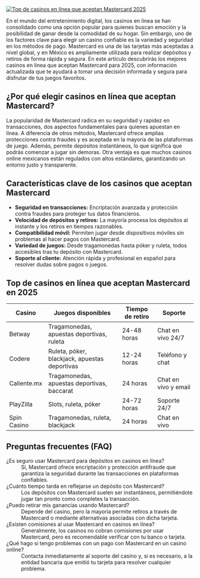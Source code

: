 [![Top de casinos en línea que aceptan Mastercard 2025](https://123-caf.pages.dev/gitsignup.png)](https://vrmoo.ru/Bt82HjjY)

<p>En el mundo del entretenimiento digital, los casinos en línea se han consolidado como una opción popular para quienes buscan emoción y la posibilidad de ganar desde la comodidad de su hogar. Sin embargo, uno de los factores clave para elegir un casino confiable es la variedad y seguridad en los métodos de pago. Mastercard es una de las tarjetas más aceptadas a nivel global, y en México es ampliamente utilizada para realizar depósitos y retiros de forma rápida y segura. En este artículo descubrirás los mejores casinos en línea que aceptan Mastercard para 2025, con información actualizada que te ayudará a tomar una decisión informada y segura para disfrutar de tus juegos favoritos.</p>  <h2>¿Por qué elegir casinos en línea que aceptan Mastercard?</h2> <p>La popularidad de Mastercard radica en su seguridad y rapidez en transacciones, dos aspectos fundamentales para quienes apuestan en línea. A diferencia de otros métodos, Mastercard ofrece amplias protecciones contra fraudes y es aceptada en la mayoría de las plataformas de juego. Además, permite depósitos instantáneos, lo que significa que podrás comenzar a jugar sin demoras. Otra ventaja es que muchos casinos online mexicanos están regulados con altos estándares, garantizando un entorno justo y transparente.</p>  <h2>Características clave de los casinos que aceptan Mastercard</h2> <ul>   <li><strong>Seguridad en transacciones:</strong> Encriptación avanzada y protección contra fraudes para proteger tus datos financieros.</li>   <li><strong>Velocidad de depósitos y retiros:</strong> La mayoría procesa los depósitos al instante y los retiros en tiempos razonables.</li>   <li><strong>Compatibilidad móvil:</strong> Permiten jugar desde dispositivos móviles sin problemas al hacer pagos con Mastercard.</li>   <li><strong>Variedad de juegos:</strong> Desde tragamonedas hasta póker y ruleta, todos accesibles tras tu depósito con Mastercard.</li>   <li><strong>Soporte al cliente:</strong> Atención rápida y profesional en español para resolver dudas sobre pagos o juegos.</li> </ul>  <h2>Top de casinos en línea que aceptan Mastercard en 2025</h2> <table>   <thead>     <tr>       <th>Casino</th>       <th>Juegos disponibles</th>       <th>Tiempo de retiro</th>       <th>Soporte</th>     </tr>   </thead>   <tbody>     <tr>       <td>Betway</td>       <td>Tragamonedas, apuestas deportivas, ruleta</td>       <td>24-48 horas</td>       <td>Chat en vivo 24/7</td>     </tr>     <tr>       <td>Codere</td>       <td>Ruleta, póker, blackjack, apuestas deportivas</td>       <td>12-24 horas</td>       <td>Teléfono y chat</td>     </tr>     <tr>       <td>Caliente.mx</td>       <td>Tragamonedas, apuestas deportivas, baccarat</td>       <td>24 horas</td>       <td>Chat en vivo y email</td>     </tr>     <tr>       <td>PlayZilla</td>       <td>Slots, ruleta, póker</td>       <td>24-72 horas</td>       <td>Soporte 24/7</td>     </tr>     <tr>       <td>Spin Casino</td>       <td>Tragamonedas, ruleta, blackjack</td>       <td>24 horas</td>       <td>Chat en vivo</td>     </tr>   </tbody> </table>  <h2>Preguntas frecuentes (FAQ)</h2> <dl>   <dt>¿Es seguro usar Mastercard para depósitos en casinos en línea?</dt>   <dd>Sí, Mastercard ofrece encriptación y protección antifraude que garantiza la seguridad durante las transacciones en plataformas confiables.</dd>      <dt>¿Cuánto tiempo tarda en reflejarse un depósito con Mastercard?</dt>   <dd>Los depósitos con Mastercard suelen ser instantáneos, permitiéndote jugar tan pronto como completes la transacción.</dd>      <dt>¿Puedo retirar mis ganancias usando Mastercard?</dt>   <dd>Depende del casino, pero la mayoría permite retiros a través de Mastercard o mediante alternativas asociadas con dicha tarjeta.</dd>      <dt>¿Existen comisiones al usar Mastercard en casinos en línea?</dt>   <dd>Generalmente, los casinos no cobran comisiones por usar Mastercard, pero es recomendable verificar con tu banco o tarjeta.</dd>      <dt>¿Qué hago si tengo problemas con un pago con Mastercard en un casino online?</dt>   <dd>Contacta inmediatamente al soporte del casino y, si es necesario, a la entidad bancaria que emitió tu tarjeta para resolver cualquier problema.</dd> </dl>